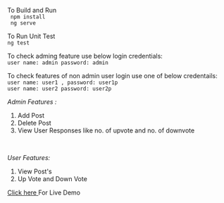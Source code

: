 To Build and Run <br>
` npm install` <br>
` ng serve` <br>

To Run Unit Test <br>
`ng test` <br>

To check adming feature use below login credentials: <br>
`user name: admin password: admin` <br>

To check features of non admin user login use one of below credentails: <br>
`user name: user1 , password: user1p` <br>
`user name: user2 password: user2p` <br>

<i>Admin Features :</i> <br>
1. Add Post </br>
2. Delete Post </br>
3. View User Responses like no. of upvote and no. of downvote

<br>

<i>User Features: </i> <br>
1. View Post's <br>
2. Up Vote and Down Vote <br>

<a href="http://onlinevotingsystem.s3-website-us-east-1.amazonaws.com/">Click here </a> For Live Demo<br>

